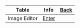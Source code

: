 |Table|Info|[Back](https://www.xbzgames.com)|
|-----|----|-----------------------------------|
|Image Editor|[Enter](https://www.xbzgames.com/Games/ImageEditor.html)||
